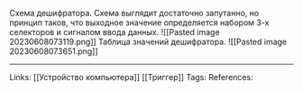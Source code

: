 Схема дешифратора. Схема выглядит достаточно запутанно, но принцип таков, что выходное значение определяется набором 3-х селекторов и сигналом ввода данных. 
![[Pasted image 20230608073119.png]]
Таблица значений дешифратора. 
![[Pasted image 20230608073651.png]]
___
Links: [[Устройство компьютера]] [[Триггер]]
Tags:
References: